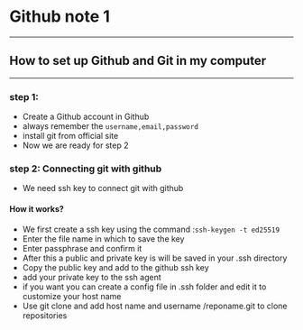# Github note 1
---
## How to set up Github and Git in my computer 
---
### step 1: 
- Create a Github account in Github
- always remember the ` username,email,password `
- install git from official site 
- Now we are ready for step 2

### step 2: Connecting git with github
- We need ssh key to connect git with github 
#### How it works?
- We first create a ssh key using the command :` ssh-keygen -t ed25519 `
- Enter the file name in which to save the key
- Enter passphrase and confirm it 
- After this a public and private key is will be saved in your .ssh directory 
- Copy the public key and add to the github ssh key 
- add your private key to the ssh agent
- if you want you can create a config file in .ssh folder and edit it to customize your host name 
- Use git clone and add host name and username /reponame.git to clone repositories